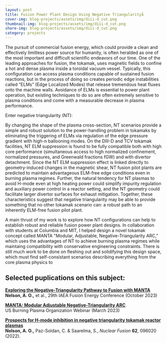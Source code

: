 ```yaml
---
layout: post
title: Fusion Power Plant Design Using Negative Triangularityå
cover-img: blog-projects/assets/img/diii-d_cut.png
thumbnail-img: blog-projects/assets/img/diii-d_cut.png
share-img: blog-projects/assets/img/diii-d_cut.png
category: projects
---
```


The pursuit of commercial fusion energy, which could provide a clean and effectively limitless power source for humanity, is often heralded as one of the most important and difficult scientific endeavors of our time. One of the leading approaches for fusion, the tokamak, uses magnetic fields to confine a hot and dense plasma inside a toroidal vacuum vessel. Typically, this configuration can access plasma conditions capable of sustained fusion reactions, but in the process of doing so creates periodic edge instabilities called “ELMs” (Edge Localized Modes) that release tremendous heat fluxes onto the machine walls. Avoidance of ELMs is essential to power plant operation, but existing techniques to do so are often extremely sensitive to plasma conditions and come with a measurable decrease in plasma performance.

Enter negative triangularity (NT):

By changing the shape of the plasma cross-section, NT scenarios provide a simple and robust solution to the power-handling problem in tokamaks by eliminating the triggering of ELMs via regulation of the edge pressure gradient with high-n ballooning modes. On the DIII-D and TCV tokamak facilities, NT ELM suppression is found to be fully compatible both with high core performance (simultaneous access to high normalized confinement, normalized pressures, and Greenwald fractions fGW) and with divertor detachment. Since the NT ELM suppression effect is linked directly to geometry-induced changes in the magnetic shear, NT fusion pilot plants are predicted to maintain advantageous ELM-free edge conditions even in burning plasma regimes. Further, the natural tendency for NT plasmas to avoid H-mode even at high heating power could simplify impurity regulation and auxiliary power control in a reactor setting, and the NT geometry could facilitate larger divertor surfaces for exhaust mitigation. Together, these characteristics suggest that negative triangularity may be able to provide something that no other tokamak scenario can: a robust path to an inherently ELM-free fusion pilot plant.

A main thrust of my work is to explore how NT configurations can help to establish robust and reliable fusion power plant designs. In collaboration with students at Columbia and MIT, I helped design a novel tokamak concept called MANTA "Modular, Adjustable, Negative-Triangularity ARC," which uses the advantages of NT to achieve burning plasma regimes while maintaing compatibility with conservative engineering constraints. There is still much work to be done on fleshing out and solidifying this design space, which must find self-consistant scenarios describing everything from the core plasma physics to 

## Selected puplications on this subject:

**[Exploring the Negative-Triangularity Pathway to Fusion with MANTA]()**<br />
**Nelson, A. O.,** et al., 29th IAEA Fusion Energy Conference (October 2023)

**[MANTA: Modular Adjustable Negative-Triangularity ARC](https://burningplasma.org/resources/ref/Web_Seminars/MANTA_USBPO_Webinar_Presentation.pdf)**<br />
US Burning Plasma Organization Webinar (March 2023)

**[Prospects for H-mode inhibition in negative triangularity tokamak reactor plasmas](https://doi.org/10.1088/1741-4326/ac8064)** <br />
**Nelson, A. O.,** Paz-Soldan, C. & Saarelma, S., _Nuclear Fusion_ **62**, 096020 (2022).
